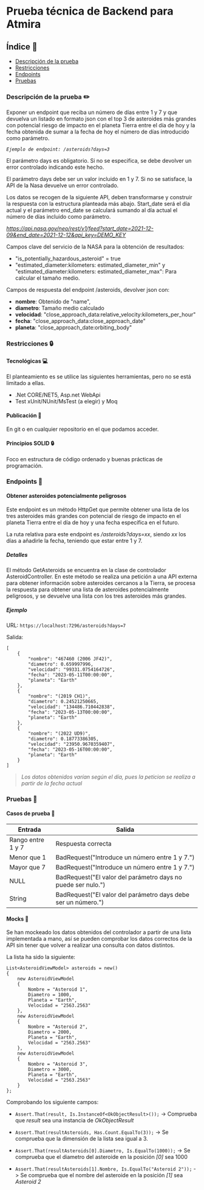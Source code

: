 ﻿# Prueba técnica de Backend para Atmira

## Índice 📝

- [Descripción de la prueba](#descripcion)
- [Restricciones](#restricciones)
- [Endpoints](#endpoints)
- [Pruebas](#pruebas)
 
<a name="descripcion"></a>
### Descripción de la prueba ✏️
Exponer un endpoint que reciba un número de días entre 1 y 7 y que devuelva un listado en 
formato json con el top 3 de asteroides más grandes con potencial riesgo de impacto en el 
planeta Tierra entre el día de hoy y la fecha obtenida de sumar a la fecha de hoy el número de 
días introducido como parámetro.

*`Ejemplo de endpoint: /asteroids?days=3`*

El parámetro days es obligatorio. Si no se especifica, se debe devolver un error controlado 
indicando este hecho.

El parámetro days debe ser un valor incluido en 1 y 7. Si no se satisface, la API de la Nasa 
devuelve un error controlado.

Los datos se recogen de la siguiente API, deben transformarse y construir la respuesta con la 
estructura planteada más abajo. Start_date será el día actual y el parámetro end_date se 
calculará sumando al día actual el número de días incluido como parámetro.

*https://api.nasa.gov/neo/rest/v1/feed?start_date=2021-12-09&end_date=2021-12-12&api_key=DEMO_KEY*

Campos clave del servicio de la NASA para la obtención de resultados:
- "is_potentially_hazardous_asteroid" = true
- "estimated_diameter:kilometers: estimated_diameter_min" y 
"estimated_diameter:kilometers: estimated_diameter_max": Para calcular el tamaño medio.

Campos de respuesta del endpoint /asteroids, devolver json con:
- **nombre**: Obtenido de "name",
- **diametro**: Tamaño medio calculado
- **velocidad**: "close_approach_data:relative_velocity:kilometers_per_hour"
- **fecha**: "close_approach_data:close_approach_date"
- **planeta**: "close_approach_date:orbiting_body"

<a name="restricciones"></a>
### Restricciones 🔒

#### Tecnológicas 💻
 El planteamiento es se utilice las siguientes herramientas, pero no se está limitado a ellas.
- .Net CORE/NET5, Asp.net WebApi
- Test xUnit/NUnit/MsTest (a elegir) y Moq

#### Publicación 🚀
En git o en cualquier repositorio en el que podamos acceder.

#### Principios SOLID 🔒
Foco en estructura de código ordenado y buenas prácticas de programación.

<a name="endpoints"></a>
### Endpoints 📑
#### Obtener asteroides potencialmente peligrosos
Este endpoint es un método HttpGet que permite obtener una lista de los tres asteroides más grandes
con potencial de riesgo de impacto en el planeta Tierra entre el día de hoy y una fecha específica 
en el futuro. 

La ruta relativa para este endpoint es */asteroids?days=xx*, siendo *xx* los días a añadirle la fecha,
teniendo que estar entre 1 y 7.

##### Detalles
El método GetAsteroids se encuentra en la clase de controlador AsteroidController.
En este método se realiza una petición a una API externa para obtener información sobre asteroides 
cercanos a la Tierra, se procesa la respuesta para obtener una lista de asteroides potencialmente 
peligrosos, y se devuelve una lista con los tres asteroides más grandes.

##### Ejemplo
URL: `https://localhost:7296/asteroids?days=7`

Salida:
```
[
    {
        "nombre": "467460 (2006 JF42)",
        "diametro": 0.659997996,
        "velocidad": "99331.0754164726",
        "fecha": "2023-05-11T00:00:00",
        "planeta": "Earth"
    },
    {
        "nombre": "(2019 CH1)",
        "diametro": 0.24521250665,
        "velocidad": "134486.710442838",
        "fecha": "2023-05-13T00:00:00",
        "planeta": "Earth"
    },
    {
        "nombre": "(2022 UD9)",
        "diametro": 0.18773386305,
        "velocidad": "23950.9670359407",
        "fecha": "2023-05-16T00:00:00",
        "planeta": "Earth"
    }
]
```

>*Los datos obtenidos varían según el día, pues la peticion se realiza a partir de la fecha actual*

<a name="pruebas"></a>
### Pruebas 💊
#### Casos de prueba 🧪
|Entrada|Salida|
| ----- | ---- |
| Rango entre 1 y 7 | Respuesta correcta |
| Menor que 1 | BadRequest("Introduce un número entre 1 y 7.") |
| Mayor que 7 | BadRequest("Introduce un número entre 1 y 7.") |
| NULL | BadRequest("El valor del parámetro days no puede ser nulo.") |
| String | BadRequest("El valor del parámetro days debe ser un número.") |

#### Mocks 🧾
Se han mockeado los datos obtenidos del controlador a partir de una lista implementada a mano, 
así se pueden comprobar los datos correctos de la API sin tener que volver a realizar una consulta
con datos distintos.

La lista ha sido la siguiente:
```
List<AsteroidViewModel> asteroids = new() 
{
    new AsteroidViewModel
    {
        Nombre = "Asteroid 1",
        Diametro = 1000,
        Planeta = "Earth",
        Velocidad = "2563.2563"
    },
    new AsteroidViewModel
    {
        Nombre = "Asteroid 2",
        Diametro = 2000,
        Planeta = "Earth",
        Velocidad = "2563.2563"
    },
    new AsteroidViewModel
    {
        Nombre = "Asteroid 3",
        Diametro = 3000,
        Planeta = "Earth",
        Velocidad = "2563.2563"
    }
};
```

Comprobando los siguiente campos:
- `Assert.That(result, Is.InstanceOf<OkObjectResult>());`
-> Comprueba que *result* sea una instancia de *OkObjectResult*

- `Assert.That(resultAsteroids, Has.Count.EqualTo(3));` 
-> Se comprueba que la dimensión de la lista sea igual a 3.

- `Assert.That(resultAsteroids[0].Diametro, Is.EqualTo(1000));`
-> Se comprueba que el diametro del asteroide en la posición *[0]* sea 1000

- `Assert.That(resultAsteroids[1].Nombre, Is.EqualTo("Asteroid 2"));`
-> Se comprueba que el nombre del asteroide en la posición *[1]* sea *Asteroid 2*

